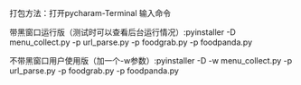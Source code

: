 打包方法：打开pycharam-Terminal 输入命令

带黑窗口运行版（测试时可以查看后台运行情况）:pyinstaller -D menu_collect.py -p url_parse.py -p foodgrab.py -p foodpanda.py

不带黑窗口用户使用版（加一个-w参数）:pyinstaller -D -w menu_collect.py -p url_parse.py -p foodgrab.py -p foodpanda.py

